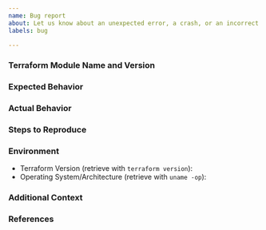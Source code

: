```yaml
---
name: Bug report
about: Let us know about an unexpected error, a crash, or an incorrect behavior.
labels: bug

---
```


<!--
Hi there,

Thank you for opening an issue.
-->

### Terraform Module Name and Version
<!---
Check the `terraform.yaml` file inside the terraform module to show the version, and paste the result between the ``` marks below.

If you are not running the latest version of Terraform, please try upgrading because your issue may have already been fixed.
-->

### Expected Behavior
<!--
What should have happened?
-->

### Actual Behavior
<!--
What actually happened?
-->

### Steps to Reproduce
<!--
Please list the full steps required to reproduce the issue.
-->

### Environment
* Terraform Version (retrieve with `terraform version`):
* Operating System/Architecture (retrieve with `uname -op`):

### Additional Context
<!--
Are there anything atypical about your situation that we should know? Are you passing any unusual command line options or environment variables to opt-in to non-default behavior?
-->

### References
<!--
Are there any other GitHub issues (open or closed) or Pull Requests that should be linked here? 
Are there any links to workflow runs where you saw failures? 
-->